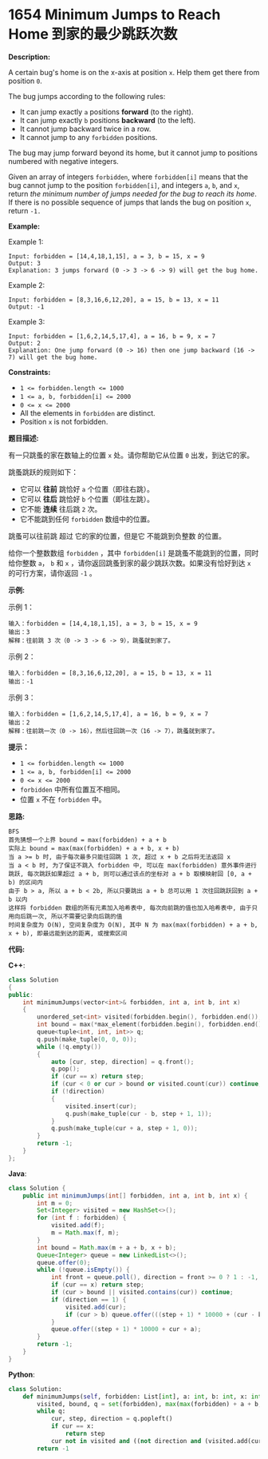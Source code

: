 # 1654 Minimum Jumps to Reach Home 到家的最少跳跃次数

__Description:__

A certain bug's home is on the x-axis at position `x`. Help them get there from position `0`.

The bug jumps according to the following rules:

- It can jump exactly `a` positions __forward__ (to the right).
- It can jump exactly `b` positions __backward__ (to the left).
- It cannot jump backward twice in a row.
- It cannot jump to any `forbidden` positions.

The bug may jump forward beyond its home, but it cannot jump to positions numbered with negative integers.

Given an array of integers `forbidden`, where `forbidden[i]` means that the bug cannot jump to the position `forbidden[i]`, and integers `a`, `b`, and `x`, return _the minimum number of jumps needed for the bug to reach its home_. If there is no possible sequence of jumps that lands the bug on position `x`, return `-1.`

__Example:__

Example 1:

```text
Input: forbidden = [14,4,18,1,15], a = 3, b = 15, x = 9
Output: 3
Explanation: 3 jumps forward (0 -> 3 -> 6 -> 9) will get the bug home.
```

Example 2:

```text
Input: forbidden = [8,3,16,6,12,20], a = 15, b = 13, x = 11
Output: -1
```

Example 3:

```text
Input: forbidden = [1,6,2,14,5,17,4], a = 16, b = 9, x = 7
Output: 2
Explanation: One jump forward (0 -> 16) then one jump backward (16 -> 7) will get the bug home.
```

__Constraints:__

- `1 <= forbidden.length <= 1000`
- `1 <= a, b, forbidden[i] <= 2000`
- `0 <= x <= 2000`
- All the elements in `forbidden` are distinct.
- Position `x` is not forbidden.

__题目描述:__

有一只跳蚤的家在数轴上的位置 `x` 处。请你帮助它从位置 `0` 出发，到达它的家。

跳蚤跳跃的规则如下：

- 它可以 __往前__ 跳恰好 `a` 个位置（即往右跳）。
- 它可以 __往后__ 跳恰好 `b` 个位置（即往左跳）。
- 它不能 __连续__ 往后跳 `2` 次。
- 它不能跳到任何 `forbidden` 数组中的位置。

跳蚤可以往前跳 超过 它的家的位置，但是它 不能跳到负整数 的位置。

给你一个整数数组 `forbidden` ，其中 `forbidden[i]` 是跳蚤不能跳到的位置，同时给你整数 `a`， `b` 和 `x` ，请你返回跳蚤到家的最少跳跃次数。如果没有恰好到达 `x` 的可行方案，请你返回 `-1` 。

__示例:__

示例 1：

```text
输入：forbidden = [14,4,18,1,15], a = 3, b = 15, x = 9
输出：3
解释：往前跳 3 次（0 -> 3 -> 6 -> 9），跳蚤就到家了。
```

示例 2：

```text
输入：forbidden = [8,3,16,6,12,20], a = 15, b = 13, x = 11
输出：-1
```

示例 3：

```text
输入：forbidden = [1,6,2,14,5,17,4], a = 16, b = 9, x = 7
输出：2
解释：往前跳一次（0 -> 16），然后往回跳一次（16 -> 7），跳蚤就到家了。
```

__提示：__

- `1 <= forbidden.length <= 1000`
- `1 <= a, b, forbidden[i] <= 2000`
- `0 <= x <= 2000`
- `forbidden` 中所有位置互不相同。
- 位置 `x` 不在 `forbidden` 中。

__思路:__

```text
BFS
首先猜想一个上界 bound = max(forbidden) + a + b
实际上 bound = max(max(forbidden) + a + b, x + b)
当 a >= b 时, 由于每次最多只能往回跳 1 次, 超过 x + b 之后将无法返回 x
当 a < b 时, 为了保证不跳入 forbidden 中, 可以在 max(forbidden) 意外事件进行跳跃, 每次跳跃如果超过 a + b, 则可以通过该点的坐标对 a + b 取模映射回 [0, a + b) 的区间内
由于 b > a, 所以 a + b < 2b, 所以只要跳出 a + b 总可以用 1 次往回跳跃回到 a + b 以内
这样将 forbidden 数组的所有元素加入哈希表中, 每次向前跳的值也加入哈希表中, 由于只用向后跳一次, 所以不需要记录向后跳的值
时间复杂度为 O(N), 空间复杂度为 O(N), 其中 N 为 max(max(forbidden) + a + b, x + b), 即最远能到达的距离, 或搜索区间
```

__代码:__

__C++__:

```C++
class Solution 
{
public:
    int minimumJumps(vector<int>& forbidden, int a, int b, int x) 
    {
        unordered_set<int> visited(forbidden.begin(), forbidden.end());
        int bound = max(*max_element(forbidden.begin(), forbidden.end()) + a + b, x + b);
        queue<tuple<int, int, int>> q;
        q.push(make_tuple(0, 0, 0));
        while (!q.empty()) 
        {
            auto [cur, step, direction] = q.front();
            q.pop();
            if (cur == x) return step;
            if (cur < 0 or cur > bound or visited.count(cur)) continue;
            if (!direction) 
            {
                visited.insert(cur);
                q.push(make_tuple(cur - b, step + 1, 1));
            }
            q.push(make_tuple(cur + a, step + 1, 0));
        }
        return -1;
    }
};
```

__Java__:

```Java
class Solution {
    public int minimumJumps(int[] forbidden, int a, int b, int x) {
        int m = 0;
        Set<Integer> visited = new HashSet<>();
        for (int f : forbidden) {
            visited.add(f);
            m = Math.max(f, m);
        }
        int bound = Math.max(m + a + b, x + b);
        Queue<Integer> queue = new LinkedList<>();
        queue.offer(0);
        while (!queue.isEmpty()) {
            int front = queue.poll(), direction = front >= 0 ? 1 : -1, cur = Math.abs(front) % 10000, step = Math.abs(front) / 10000;
            if (cur == x) return step;
            if (cur > bound || visited.contains(cur)) continue;
            if (direction == 1) {
                visited.add(cur);
                if (cur > b) queue.offer(((step + 1) * 10000 + (cur - b)) * -1);
            }
            queue.offer((step + 1) * 10000 + cur + a);
        }
        return -1;
    }
}
```

__Python__:

```Python
class Solution:
    def minimumJumps(self, forbidden: List[int], a: int, b: int, x: int) -> int:
        visited, bound, q = set(forbidden), max(max(forbidden) + a + b, x + b), deque([(0, 0, 0)])
        while q:
            cur, step, direction = q.popleft()
            if cur == x:
                return step
            cur not in visited and ((not direction and (visited.add(cur) or (cur > b and q.append((cur - b, step + 1, 1))))) or (cur + a <= bound and q.append((cur + a, step + 1, 0))))
        return -1
```
